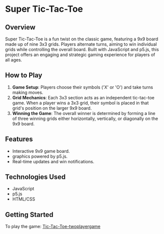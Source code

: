 # Super Tic-Tac-Toe

## Overview

Super Tic-Tac-Toe is a fun twist on the classic game, featuring a 9x9 board made up of nine 3x3 grids. Players alternate turns, aiming to win individual grids while controlling the overall board. Built with JavaScript and p5.js, this project offers an engaging and strategic gaming experience for players of all ages.

## How to Play

1. **Game Setup**: Players choose their symbols ('X' or 'O') and take turns making moves.
2. **Grid Mechanics**: Each 3x3 section acts as an independent tic-tac-toe game. When a player wins a 3x3 grid, their symbol is placed in that grid's position on the larger 9x9 board.
3. **Winning the Game**: The overall winner is determined by forming a line of three winning grids either horizontally, vertically, or diagonally on the 9x9 board.

## Features

- Interactive 9x9 game board.
- graphics powered by p5.js.
- Real-time updates and win notifications.

## Technologies Used

- JavaScript
- p5.js
- HTML/CSS

## Getting Started

To play the game:
[Tic-Tac-Toe-twoplayergame](https://editor.p5js.org/Adnan_yayme/full/FD8l8wZoe)

